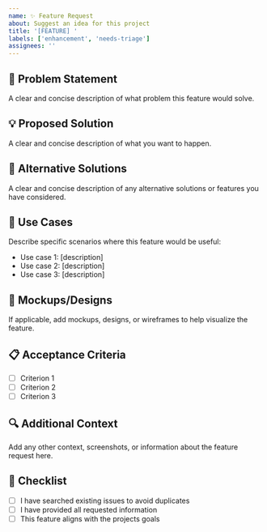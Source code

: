 ```yaml
---
name: ✨ Feature Request
about: Suggest an idea for this project
title: '[FEATURE] '
labels: ['enhancement', 'needs-triage']
assignees: ''
---
```


## 🎯 Problem Statement

A clear and concise description of what problem this feature would solve.

## 💡 Proposed Solution

A clear and concise description of what you want to happen.

## 🔄 Alternative Solutions

A clear and concise description of any alternative solutions or features you have considered.

## 📱 Use Cases

Describe specific scenarios where this feature would be useful:

- Use case 1: [description]
- Use case 2: [description]
- Use case 3: [description]

## 🎨 Mockups/Designs

If applicable, add mockups, designs, or wireframes to help visualize the feature.

## 📋 Acceptance Criteria

- [ ] Criterion 1
- [ ] Criterion 2
- [ ] Criterion 3

## 🔍 Additional Context

Add any other context, screenshots, or information about the feature request here.

## 📝 Checklist

- [ ] I have searched existing issues to avoid duplicates
- [ ] I have provided all requested information
- [ ] This feature aligns with the projects goals
